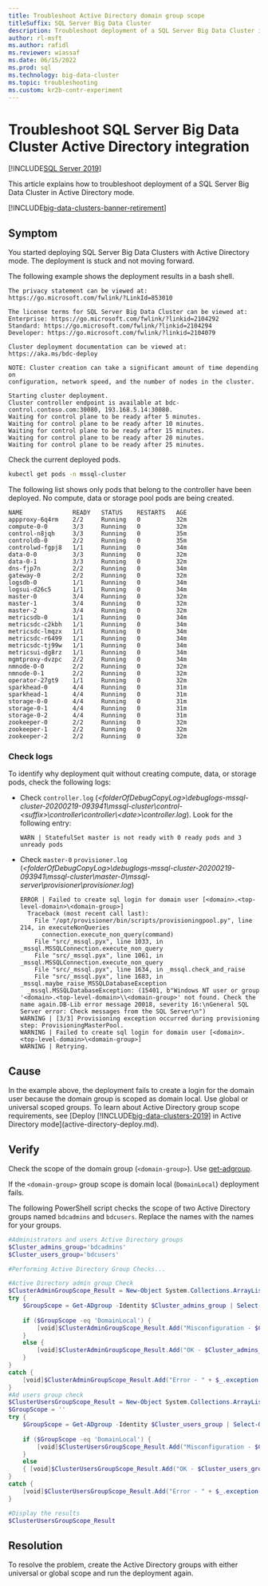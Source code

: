 ```yaml
---
title: Troubleshoot Active Directory domain group scope
titleSuffix: SQL Server Big Data Cluster
description: Troubleshoot deployment of a SQL Server Big Data Cluster in an Active Directory domain when the deployment is stuck and not moving forward.
author: rl-msft
ms.author: rafidl
ms.reviewer: wiassaf
ms.date: 06/15/2022
ms.prod: sql
ms.technology: big-data-cluster
ms.topic: troubleshooting
ms.custom: kr2b-contr-experiment
---
```


# Troubleshoot SQL Server Big Data Cluster Active Directory integration

[!INCLUDE[SQL Server 2019](../includes/applies-to-version/sqlserver2019.md)]

This article explains how to troubleshoot deployment of a SQL Server Big Data Cluster in Active Directory mode.

[!INCLUDE[big-data-clusters-banner-retirement](../includes/bdc-banner-retirement.md)]

## Symptom

You started deploying SQL Server Big Data Clusters with Active Directory mode. The deployment is stuck and not moving forward.

The following example shows the deployment results in a bash shell.

```output
The privacy statement can be viewed at:
https://go.microsoft.com/fwlink/?LinkId=853010
 
The license terms for SQL Server Big Data Cluster can be viewed at:
Enterprise: https://go.microsoft.com/fwlink/?linkid=2104292
Standard: https://go.microsoft.com/fwlink/?linkid=2104294
Developer: https://go.microsoft.com/fwlink/?linkid=2104079
 
Cluster deployment documentation can be viewed at:
https://aka.ms/bdc-deploy
 
NOTE: Cluster creation can take a significant amount of time depending on
configuration, network speed, and the number of nodes in the cluster.
 
Starting cluster deployment.
Cluster controller endpoint is available at bdc-control.contoso.com:30080, 193.168.5.14:30080.
Waiting for control plane to be ready after 5 minutes.
Waiting for control plane to be ready after 10 minutes.
Waiting for control plane to be ready after 15 minutes.
Waiting for control plane to be ready after 20 minutes.
Waiting for control plane to be ready after 25 minutes.
```

Check the current deployed pods.

```bash
kubectl get pods -n mssql-cluster
```

The following list shows only pods that belong to the controller have been deployed. No compute, data or storage pool pods are being created.

```output
NAME              READY   STATUS    RESTARTS   AGE
appproxy-6q4rm    2/2     Running   0          32m
compute-0-0       3/3     Running   0          32m
control-n8jqh     3/3     Running   0          35m
controldb-0       2/2     Running   0          35m
controlwd-fgpj8   1/1     Running   0          34m
data-0-0          3/3     Running   0          32m
data-0-1          3/3     Running   0          32m
dns-fjp7n         2/2     Running   0          34m
gateway-0         2/2     Running   0          32m
logsdb-0          1/1     Running   0          34m
logsui-d26c5      1/1     Running   0          34m
master-0          3/4     Running   0          32m
master-1          3/4     Running   0          32m
master-2          3/4     Running   0          32m
metricsdb-0       1/1     Running   0          34m
metricsdc-c2kbh   1/1     Running   0          34m
metricsdc-lmqzx   1/1     Running   0          34m
metricsdc-r6499   1/1     Running   0          34m
metricsdc-tj99w   1/1     Running   0          34m
metricsui-dg8rz   1/1     Running   0          34m
mgmtproxy-dvzpc   2/2     Running   0          34m
nmnode-0-0        2/2     Running   0          32m
nmnode-0-1        2/2     Running   0          32m
operator-27gt9    1/1     Running   0          32m
sparkhead-0       4/4     Running   0          31m
sparkhead-1       4/4     Running   0          31m
storage-0-0       4/4     Running   0          31m
storage-0-1       4/4     Running   0          31m
storage-0-2       4/4     Running   0          31m
zookeeper-0       2/2     Running   0          32m
zookeeper-1       2/2     Running   0          32m
zookeeper-2       2/2     Running   0          32m
```

### Check logs

To identify why deployment quit without creating compute, data, or storage pods, check the following logs: 

- Check `controller.log` (*\<folderOfDebugCopyLog>\debuglogs-mssql-cluster-20200219-093941\mssql-cluster\control-\<suffix>\controller\controller\\\<date>\controller.log*). Look for the following entry:

  `WARN | StatefulSet master is not ready with 0 ready pods and 3 unready pods `

- Check `master-0` `provisioner.log` (*\<folderOfDebugCopyLog>\debuglogs-mssql-cluster-20200219-093941\mssql-cluster\master-0\mssql-server\provisioner\provisioner.log*)

  ```output
  ERROR | Failed to create sql login for domain user [<domain>.<top-level-domain>\<domain-group>]
    Traceback (most recent call last):
      File "/opt/provisioner/bin/scripts/provisioningpool.py", line 214, in executeNonQueries
        connection.execute_non_query(command)
      File "src/_mssql.pyx", line 1033, in _mssql.MSSQLConnection.execute_non_query
      File "src/_mssql.pyx", line 1061, in _mssql.MSSQLConnection.execute_non_query
      File "src/_mssql.pyx", line 1634, in _mssql.check_and_raise
      File "src/_mssql.pyx", line 1683, in _mssql.maybe_raise_MSSQLDatabaseException
    _mssql.MSSQLDatabaseException: (15401, b"Windows NT user or group '<domain>.<top-level-domain>\\<domain-group>' not found. Check the name again.DB-Lib error message 20018, severity 16:\nGeneral SQL Server error: Check messages from the SQL Server\n")
  WARNING | [3/3] Provisioning exception occurred during provisioning step: ProvisioningMasterPool.
  WARNING | Failed to create sql login for domain user [<domain>.<top-level-domain>\<domain-group>]
  WARNING | Retrying.
  ```

## Cause

In the example above, the deployment fails to create a login for the domain user because the domain group is scoped as domain local. Use global or universal scoped groups. To learn about Active Directory group scope requirements, see [Deploy [!INCLUDE[big-data-clusters-2019](../includes/ssbigdataclusters-ss-nover.md)] in Active Directory mode](active-directory-deploy.md).

## Verify

Check the scope of the domain group (`<domain-group>`). Use [get-adgroup](/powershell/module/activedirectory/get-adgroup/).

If the `<domain-group>` group scope is domain local (`DomainLocal`) deployment fails. 

The following PowerShell script checks the scope of two Active Directory groups named `bdcadmins` and `bdcusers`. Replace the names with the names for your groups. 

```powershell
#Administrators and users Active Directory groups
$Cluster_admins_group='bdcadmins'
$Cluster_users_group='bdcusers'

#Performing Active Directory Group Checks...

#Active Directory admin group Check
$ClusterAdminGroupScope_Result = New-Object System.Collections.ArrayList
try {
    $GroupScope = Get-ADgroup -Identity $Cluster_admins_group | Select-Object -ExpandProperty GroupScope
    
    if ($GroupScope -eq 'DomainLocal') {
        [void]$ClusterAdminGroupScope_Result.Add("Misconfiguration - $Cluster_admins_group Group scope is $GroupScope, this scope is not supported, Please change group scope to either Global or Univesal") 
    }
    else {
        [void]$ClusterAdminGroupScope_Result.Add("OK - $Cluster_admins_group Group scope is $GroupScope")
    }
}
catch {
    [void]$ClusterAdminGroupScope_Result.Add("Error - " + $_.exception.message)
}
#Ad users group check
$ClusterUsersGroupScope_Result = New-Object System.Collections.ArrayList
$GroupScope = ''
try {
    $GroupScope = Get-ADgroup -Identity $Cluster_users_group | Select-Object -ExpandProperty GroupScope
    
    if ($GroupScope -eq 'DomainLocal') {
        [void]$ClusterUsersGroupScope_Result.Add("Misconfiguration - $Cluster_users_group Group scope is $GroupScope, this scope is not supported, Please change group scope to either Global or Univesal")
    } 
    else 
    { [void]$ClusterUsersGroupScope_Result.Add("OK - $Cluster_users_group Group scope is $GroupScope") }
}
catch {
    [void]$ClusterUsersGroupScope_Result.Add("Error - " + $_.exception.message)
}

#Display the results
$ClusterUsersGroupScope_Result
```

## Resolution

To resolve the problem, create the Active Directory groups with either universal or global scope and run the deployment again.
